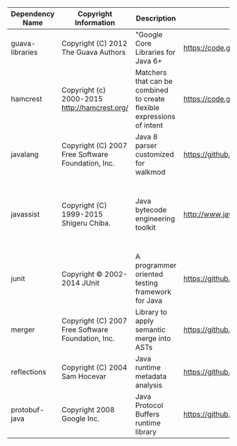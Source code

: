 
| Dependency Name | Copyright Information | Description |	Repo URL | License Type	| License URL |
|-----------------|-----------------------|-------------|----------|--------------|-------------|
|guava-libraries|Copyright (C) 2012 The Guava Authors|"Google Core Libraries for Java 6+|https://code.google.com/p/guava-libraries/|Apache 2.0|http://www.apache.org/licenses/LICENSE-2.0|
|hamcrest|Copyright (c) 2000-2015 http://hamcrest.org/|Matchers that can be combined to create flexible expressions of intent|https://code.google.com/p/hamcrest/|BSD-3-Clause|http://opensource.org/licenses/BSD-3-Clause|
|javalang|Copyright (C) 2007 Free Software Foundation, Inc.|Java 8 parser customized for walkmod|https://github.com/rpau/javalang|GPLv3||
|javassist|Copyright (C) 1999-2015 Shigeru Chiba.|Java bytecode engineering toolkit|http://www.javassist.org/	|Triple License: MPL 1.1, LGPL 2.1, Apache 2.0||
|junit|Copyright © 2002-2014 JUnit|A programmer oriented testing framework for Java|https://github.com/junit-team/junit|Eclipse Public License 1.0||
|merger|Copyright (C) 2007 Free Software Foundation, Inc.|Library to apply semantic merge into ASTs|https://github.com/rpau/merger|GPLv3||
|reflections|Copyright (C) 2004 Sam Hocevar|Java runtime metadata analysis|https://github.com/ronmamo/reflections|wtfpl version 2	|https://code.google.com/p/reflections/source/browse/trunk/COPYING.txt|
|protobuf-java|	Copyright 2008 Google Inc.|Java Protocol Buffers runtime library|https://github.com/google/protobuf/tree/master/java|BSD 2 clause license|http://www.opensource.org/licenses/bsd-license.php|
